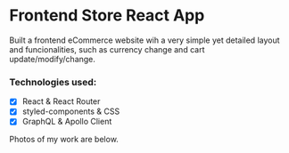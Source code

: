 # Frontend Store React App

Built a frontend eCommerce website wih a very simple yet detailed layout and funcionalities, such as currency change and cart update/modify/change. 

### Technologies used:

- [x] React & React Router
- [x] styled-components & CSS
- [x] GraphQL & Apollo Client

Photos of my work are below.

